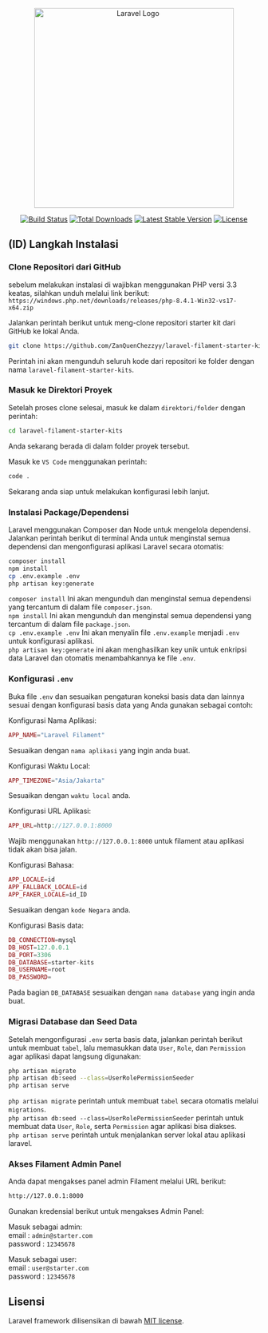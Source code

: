 <p align="center"><a href="https://laravel.com" target="_blank"><img src="https://raw.githubusercontent.com/laravel/art/master/logo-lockup/5%20SVG/2%20CMYK/1%20Full%20Color/laravel-logolockup-cmyk-red.svg" width="400" alt="Laravel Logo"></a></p>

<p align="center">
<a href="https://github.com/laravel/framework/actions"><img src="https://github.com/laravel/framework/workflows/tests/badge.svg" alt="Build Status"></a>
<a href="https://packagist.org/packages/laravel/framework"><img src="https://img.shields.io/packagist/dt/laravel/framework" alt="Total Downloads"></a>
<a href="https://packagist.org/packages/laravel/framework"><img src="https://img.shields.io/packagist/v/laravel/framework" alt="Latest Stable Version"></a>
<a href="https://packagist.org/packages/laravel/framework"><img src="https://img.shields.io/packagist/l/laravel/framework" alt="License"></a>
</p>

## (ID) Langkah Instalasi

### Clone Repositori dari GitHub

sebelum melakukan instalasi di wajibkan menggunakan PHP versi 3.3 keatas, silahkan unduh melalui link berikut:  
`https://windows.php.net/downloads/releases/php-8.4.1-Win32-vs17-x64.zip`

Jalankan perintah berikut untuk meng-clone repositori starter kit dari GitHub ke lokal Anda.
```bash
git clone https://github.com/ZanQuenChezzyy/laravel-filament-starter-kits.git
```
Perintah ini akan mengunduh seluruh kode dari repositori ke folder dengan nama `laravel-filament-starter-kits`.

### Masuk ke Direktori Proyek
Setelah proses clone selesai, masuk ke dalam `direktori/folder` dengan perintah:

```bash
cd laravel-filament-starter-kits
```
Anda sekarang berada di dalam folder proyek tersebut.  

Masuk ke `VS Code` menggunakan perintah:
```bash
code .
```
Sekarang anda siap untuk melakukan konfigurasi lebih lanjut.

### Instalasi Package/Dependensi
Laravel menggunakan Composer dan Node untuk mengelola dependensi. Jalankan perintah berikut di terminal Anda untuk menginstal semua dependensi dan mengonfigurasi aplikasi Laravel secara otomatis:

```bash
composer install
npm install
cp .env.example .env
php artisan key:generate
```
`composer install` Ini akan mengunduh dan menginstal semua dependensi yang tercantum di dalam file `composer.json`.  
`npm install` Ini akan mengunduh dan menginstal semua dependensi yang tercantum di dalam file `package.json`.  
`cp .env.example .env` Ini akan  menyalin file `.env.example` menjadi `.env` untuk konfigurasi aplikasi.  
`php artisan key:generate` ini akan menghasilkan key unik untuk enkripsi data Laravel dan otomatis menambahkannya ke file `.env`.  

### Konfigurasi `.env`
Buka file `.env` dan sesuaikan pengaturan koneksi basis data dan lainnya sesuai dengan konfigurasi basis data yang Anda gunakan sebagai contoh:

Konfigurasi Nama Aplikasi:
```php
APP_NAME="Laravel Filament"
```
Sesuaikan dengan `nama aplikasi` yang ingin anda buat.  

Konfigurasi Waktu Local:
```php
APP_TIMEZONE="Asia/Jakarta" 
```
Sesuaikan dengan `waktu local` anda.  

Konfigurasi URL Aplikasi:
```php
APP_URL=http://127.0.0.1:8000
```
Wajib menggunakan `http://127.0.0.1:8000` untuk filament atau aplikasi tidak akan bisa jalan.  

Konfigurasi Bahasa:
```php
APP_LOCALE=id
APP_FALLBACK_LOCALE=id
APP_FAKER_LOCALE=id_ID
```
Sesuaikan dengan `kode Negara` anda.  

Konfigurasi Basis data:
```php
DB_CONNECTION=mysql
DB_HOST=127.0.0.1
DB_PORT=3306
DB_DATABASE=starter-kits 
DB_USERNAME=root
DB_PASSWORD=
```
Pada bagian `DB_DATABASE` sesuaikan dengan `nama database` yang ingin anda buat.  

### Migrasi Database dan Seed Data
Setelah mengonfigurasi `.env` serta basis data, jalankan perintah berikut untuk membuat `tabel`, lalu memasukkan data `User`, `Role`, dan `Permission` agar aplikasi dapat langsung digunakan:
```bash
php artisan migrate
php artisan db:seed --class=UserRolePermissionSeeder
php artisan serve
```
`php artisan migrate` perintah untuk membuat `tabel` secara otomatis melalui `migrations`.  
`php artisan db:seed --class=UserRolePermissionSeeder` perintah untuk membuat data `User`, `Role`, serta `Permission` agar aplikasi bisa diakses.  
`php artisan serve` perintah untuk menjalankan server lokal atau aplikasi laravel.

### Akses Filament Admin Panel
Anda dapat mengakses panel admin Filament melalui URL berikut:
```bash
http://127.0.0.1:8000
```
Gunakan kredensial berikut untuk mengakses Admin Panel:

Masuk sebagai admin:  
email : `admin@starter.com`  
password : `12345678`

Masuk sebagai user:  
email : `user@starter.com`  
password : `12345678`

## Lisensi

Laravel framework dilisensikan di bawah [MIT license](https://opensource.org/licenses/MIT).

